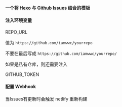 #### 一个将 Hexo 与 Github Issues 结合的模板

#### 注入环境变量

REPO_URL

值为 `https://github.com/iamwwc/yourrepo`

不要在最后写成 `https://github.com/iamwwc/yourrepo/`

如果是私有仓库，则还需要注入

GITHUB_TOKEN

#### 配置 Webhook

当Issues有更新时会触发 netlify 重新构建